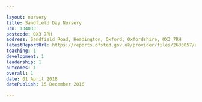 ```yaml
---

layout: nursery
title: Sandfield Day Nursery
urn: 134033
postcode: OX3 7RH
address: Sandfield Road, Headington, Oxford, Oxfordshire, OX3 7RH
latestReportUrl: https://reports.ofsted.gov.uk/provider/files/2633057/urn/134033.pdf
teaching: 1
development: 1
leadership: 1
outcomes: 1
overall: 1
date: 01 April 2018 
datePublish: 15 December 2016

---
```

